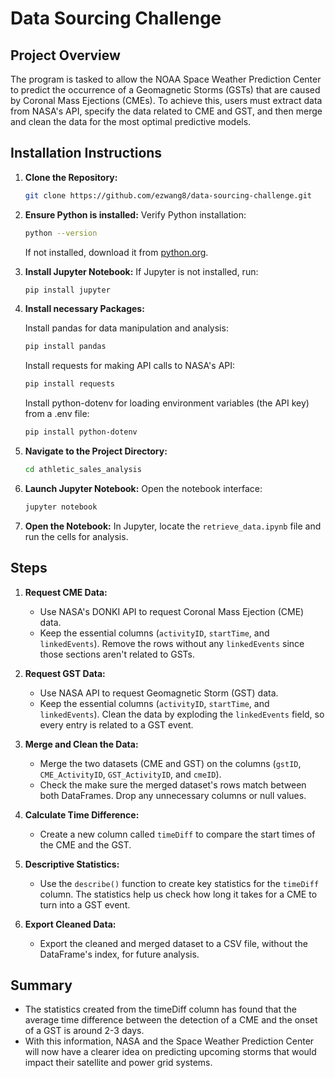 # Data Sourcing Challenge

## Project Overview
The program is tasked to allow the NOAA Space Weather Prediction Center to predict the occurrence of a Geomagnetic Storms (GSTs) that are caused by Coronal Mass Ejections (CMEs). To achieve this, users must extract data from NASA's API, specify the data related to CME and GST, and then merge and clean the data for the most optimal predictive models.

## Installation Instructions
1. **Clone the Repository:**
   ```bash
   git clone https://github.com/ezwang8/data-sourcing-challenge.git
   ```
   
2. **Ensure Python is installed:**
   Verify Python installation:
   ```bash
   python --version
   ```
   If not installed, download it from [python.org](https://www.python.org/downloads/).

3. **Install Jupyter Notebook:**
   If Jupyter is not installed, run:
   ```bash
   pip install jupyter
   ```

4. **Install necessary Packages:**

   Install pandas for data manipulation and analysis:
   ```bash
   pip install pandas
   ```

   Install requests for making API calls to NASA's API:
   ```bash
   pip install requests
   ```

   Install python-dotenv for loading environment variables (the API key) from a .env file:
   ```bash
   pip install python-dotenv
   ```

6. **Navigate to the Project Directory:**
   ```bash
   cd athletic_sales_analysis
   ```

7. **Launch Jupyter Notebook:**
   Open the notebook interface:
   ```bash
   jupyter notebook
   ```

8. **Open the Notebook:**
   In Jupyter, locate the `retrieve_data.ipynb` file and run the cells for analysis.

## Steps
1. **Request CME Data:**
   - Use NASA's DONKI API to request Coronal Mass Ejection (CME) data. 
   - Keep the essential columns (`activityID`, `startTime`, and `linkedEvents`). Remove the rows without any `linkedEvents` since those sections aren't related to GSTs.

2. **Request GST Data:**
   - Use NASA API to request Geomagnetic Storm (GST) data.
   - Keep the essential columns (`activityID`, `startTime`, and `linkedEvents`). Clean the data by exploding the `linkedEvents` field, so every entry is related to a GST event.

3. **Merge and Clean the Data:**
   - Merge the two datasets (CME and GST) on the columns (`gstID`, `CME_ActivityID`, `GST_ActivityID`, and `cmeID`).
   - Check the make sure the merged dataset's rows match between both DataFrames. Drop any unnecessary columns or null values.

4. **Calculate Time Difference:**
   - Create a new column called `timeDiff` to compare the start times of the CME and the GST.

5. **Descriptive Statistics:**
   - Use the `describe()` function to create key statistics for the `timeDiff` column. The statistics help us check how long it takes for a CME to turn into a GST event.

6. **Export Cleaned Data:**
   - Export the cleaned and merged dataset to a CSV file, without the DataFrame's index, for future analysis.

## Summary
- The statistics created from the timeDiff column has found that the average time difference between the detection of a CME and the onset of a GST is around 2-3 days.
- With this information, NASA and the Space Weather Prediction Center will now have a clearer idea on predicting upcoming storms that would impact their satellite and power grid systems.
